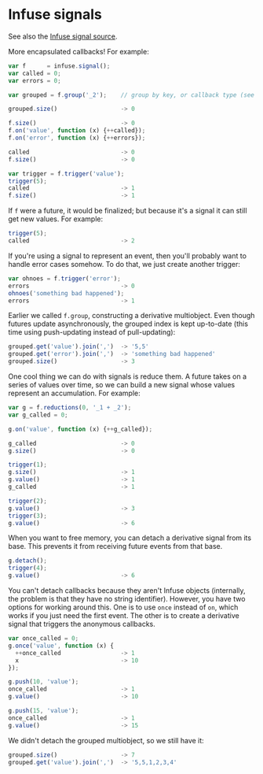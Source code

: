 # Infuse signals

See also the [Infuse signal source](signal-src.md).

More encapsulated callbacks! For example:

```js
var f      = infuse.signal();
var called = 0;
var errors = 0;
```

```js
var grouped = f.group('_2');    // group by key, or callback type (see below)
```

```js
grouped.size()                  -> 0
```

```js
f.size()                        -> 0
f.on('value', function (x) {++called});
f.on('error', function (x) {++errors});
```

```js
called                          -> 0
f.size()                        -> 0
```

```js
var trigger = f.trigger('value');
trigger(5);
called                          -> 1
f.size()                        -> 1
```

If `f` were a future, it would be finalized; but because it's a signal it can
still get new values. For example:

```js
trigger(5);
called                          -> 2
```

If you're using a signal to represent an event, then you'll probably want to
handle error cases somehow. To do that, we just create another trigger:

```js
var ohnoes = f.trigger('error');
errors                          -> 0
ohnoes('something bad happened');
errors                          -> 1
```

Earlier we called `f.group`, constructing a derivative multiobject. Even though
futures update asynchronously, the grouped index is kept up-to-date (this time
using push-updating instead of pull-updating):

```js
grouped.get('value').join(',')  -> '5,5'
grouped.get('error').join(',')  -> 'something bad happened'
grouped.size()                  -> 3
```

One cool thing we can do with signals is reduce them. A future takes on a
series of values over time, so we can build a new signal whose values represent
an accumulation. For example:

```js
var g = f.reductions(0, '_1 + _2');
var g_called = 0;
```

```js
g.on('value', function (x) {++g_called});
```

```js
g_called                        -> 0
g.size()                        -> 0
```

```js
trigger(1);
g.size()                        -> 1
g.value()                       -> 1
g_called                        -> 1
```

```js
trigger(2);
g.value()                       -> 3
trigger(3);
g.value()                       -> 6
```

When you want to free memory, you can detach a derivative signal from its base.
This prevents it from receiving future events from that base.

```js
g.detach();
trigger(4);
g.value()                       -> 6
```

You can't detach callbacks because they aren't Infuse objects (internally, the
problem is that they have no string identifier). However, you have two options
for working around this. One is to use `once` instead of `on`, which works if
you just need the first event. The other is to create a derivative signal that
triggers the anonymous callbacks.

```js
var once_called = 0;
g.once('value', function (x) {
  ++once_called                 -> 1
  x                             -> 10
});
```

```js
g.push(10, 'value');
once_called                     -> 1
g.value()                       -> 10
```

```js
g.push(15, 'value');
once_called                     -> 1
g.value()                       -> 15
```

We didn't detach the grouped multiobject, so we still have it:

```js
grouped.size()                  -> 7
grouped.get('value').join(',')  -> '5,5,1,2,3,4'

```
